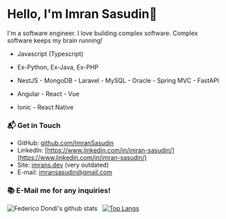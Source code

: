 # Hello, I'm Imran Sasudin👋

I'm a software engineer. I love building complex software. Complex software keeps my brain running!

- Javascript (Typescript)
- Ex-Python, Ex-Java, Ex-PHP

- NestJS - MongoDB - Laravel - MySQL - Oracle - Spring MVC - FastAPI
- Angular - React - Vue
- Ionic - React Native

### 📬 Get in Touch

- GitHub: [github.com/ImranSasudin](https://github.com/ImranSasudin)
- LinkedIn: [https://www.linkedin.com/in/imran-sasudin/](https://www.linkedin.com/in/imran-sasudin/)
- Site: [imrans.dev](https://imrans.dev) (very outdated)
- E-mail: imransasudin@gmail.com

### 📚 E-Mail me for any inquiries!

![Federico Dondi's github stats](https://github-readme-stats.vercel.app/api?username=ImranSasudin&show_icons=true=true&theme=radical) &nbsp;&nbsp;[![Top Langs](https://github-readme-stats.vercel.app/api/top-langs/?username=ImranSasudin&layout=compact&theme=radical)](https://github.com/anuraghazra/github-readme-stats)

